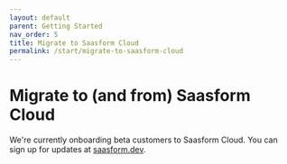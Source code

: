 ```yaml
---
layout: default
parent: Getting Started
nav_order: 5
title: Migrate to Saasform Cloud
permalink: /start/migrate-to-saasform-cloud
---
```


# Migrate to (and from) Saasform Cloud

We're currently onboarding beta customers to Saasform Cloud. You can sign up for updates at [saasform.dev](https://saasform.dev).
